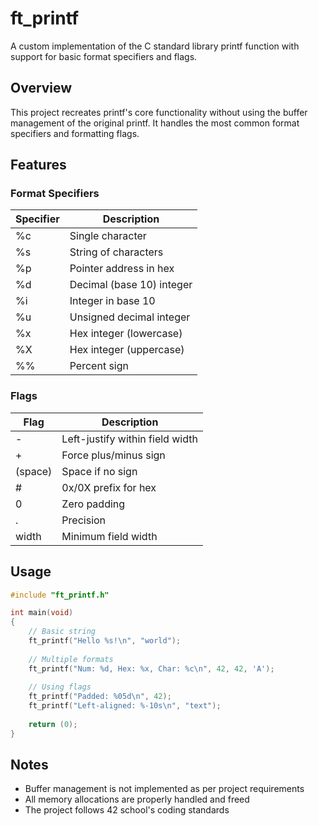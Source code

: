 # ft_printf

A custom implementation of the C standard library printf function with support for basic format specifiers and flags.

## Overview

This project recreates printf's core functionality without using the buffer management of the original printf. It handles the most common format specifiers and formatting flags.

## Features

### Format Specifiers

| Specifier | Description |
|-----------|-------------|
| %c | Single character |
| %s | String of characters |
| %p | Pointer address in hex |
| %d | Decimal (base 10) integer |
| %i | Integer in base 10 |
| %u | Unsigned decimal integer |
| %x | Hex integer (lowercase) |
| %X | Hex integer (uppercase) |
| %% | Percent sign |

### Flags

| Flag | Description |
|------|-------------|
| - | Left-justify within field width |
| + | Force plus/minus sign |
| (space) | Space if no sign |
| # | 0x/0X prefix for hex |
| 0 | Zero padding |
| . | Precision |
| width | Minimum field width |

## Usage

```c
#include "ft_printf.h"

int main(void)
{
    // Basic string
    ft_printf("Hello %s!\n", "world");
    
    // Multiple formats
    ft_printf("Num: %d, Hex: %x, Char: %c\n", 42, 42, 'A');
    
    // Using flags
    ft_printf("Padded: %05d\n", 42);
    ft_printf("Left-aligned: %-10s\n", "text");
    
    return (0);
}
```

## Notes

- Buffer management is not implemented as per project requirements
- All memory allocations are properly handled and freed
- The project follows 42 school's coding standards
